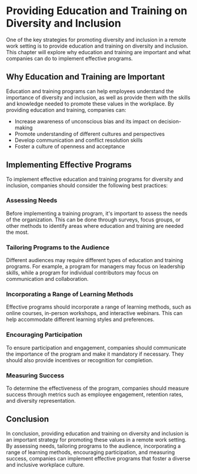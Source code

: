# Providing Education and Training on Diversity and Inclusion

One of the key strategies for promoting diversity and inclusion in a remote work setting is to provide education and training on diversity and inclusion. This chapter will explore why education and training are important and what companies can do to implement effective programs.

Why Education and Training are Important
----------------------------------------

Education and training programs can help employees understand the importance of diversity and inclusion, as well as provide them with the skills and knowledge needed to promote these values in the workplace. By providing education and training, companies can:

* Increase awareness of unconscious bias and its impact on decision-making
* Promote understanding of different cultures and perspectives
* Develop communication and conflict resolution skills
* Foster a culture of openness and acceptance

Implementing Effective Programs
-------------------------------

To implement effective education and training programs for diversity and inclusion, companies should consider the following best practices:

### Assessing Needs

Before implementing a training program, it's important to assess the needs of the organization. This can be done through surveys, focus groups, or other methods to identify areas where education and training are needed the most.

### Tailoring Programs to the Audience

Different audiences may require different types of education and training programs. For example, a program for managers may focus on leadership skills, while a program for individual contributors may focus on communication and collaboration.

### Incorporating a Range of Learning Methods

Effective programs should incorporate a range of learning methods, such as online courses, in-person workshops, and interactive webinars. This can help accommodate different learning styles and preferences.

### Encouraging Participation

To ensure participation and engagement, companies should communicate the importance of the program and make it mandatory if necessary. They should also provide incentives or recognition for completion.

### Measuring Success

To determine the effectiveness of the program, companies should measure success through metrics such as employee engagement, retention rates, and diversity representation.

Conclusion
----------

In conclusion, providing education and training on diversity and inclusion is an important strategy for promoting these values in a remote work setting. By assessing needs, tailoring programs to the audience, incorporating a range of learning methods, encouraging participation, and measuring success, companies can implement effective programs that foster a diverse and inclusive workplace culture.
